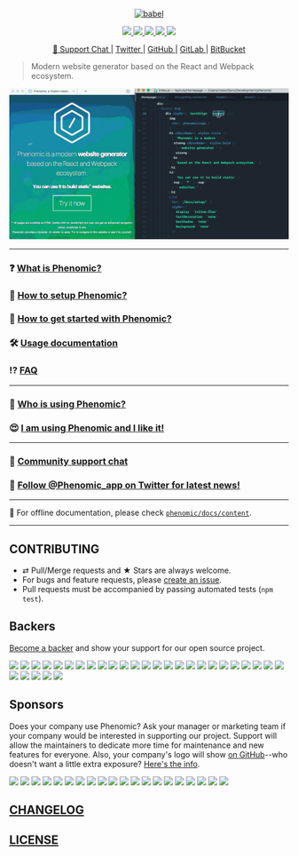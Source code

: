 <p align="center">
  <a href="https://phenomic.io">
    <img alt="babel" src="https://rawgit.com/phenomic/phenomic/master/logo/phenomic.svg" width="600">
  </a>
</p>

<p align="center">
<a title="Unix/Yarn Build status" href="https://travis-ci.org/phenomic/phenomic">
  <img src="https://img.shields.io/travis/phenomic/phenomic/master.svg?label=unix%2Fyarn%20build" />
</a>
<a title="Unix/npm Build status" href="https://circleci.com/gh/phenomic/phenomic">
  <img src="https://img.shields.io/circleci/project/github/phenomic/phenomic/master.svg?label=unix%2Fnpm%20build" />
</a>
<a title="Windows Build status" href="https://ci.appveyor.com/project/MoOx/phenomic/branch/master">
  <img src="https://img.shields.io/appveyor/ci/MoOx/phenomic/master.svg?label=window%20build" />
</a>
<a title="Code Coverage" href="https://coveralls.io/github/phenomic/phenomic">
  <img src="https://img.shields.io/coveralls/phenomic/phenomic/master.svg" />
</a>
<a title="Version" href="https://github.com/phenomic/phenomic/blob/master/CHANGELOG.md">
  <img src="https://img.shields.io/npm/v/phenomic.svg" />
</a>
</p>

<p align="center">
<a href="https://gitter.im/phenomic/phenomic">
  💬 Support Chat
</a>
|
<a href="https://twitter.com/Phenomic_app">
  Twitter
</a>
|
<a href="https://github.com/phenomic/phenomic">
  GitHub
</a>
|
<a href="https://gitlab.com/MoOx/phenomic">
  GitLab
</a>
|
<a href="https://bitbucket.org/MoOx/phenomic">
  BitBucket
</a>
</p>

> Modern website generator based on the React and Webpack ecosystem.

![Developer experience preview](docs/public/phenomic-demo.gif)

---

### ❓ [What is Phenomic?](https://phenomic.io/)

### 🚀 [How to setup Phenomic?](https://phenomic.io/docs/setup/)

### 🤔 [How to get started with Phenomic?](https://phenomic.io/docs/getting-started/)

### 🛠 [Usage documentation](https://phenomic.io/docs/usage/)

### ⁉️ [FAQ](https://phenomic.io/docs/faq/)

---

### 👀 [Who is using Phenomic?](https://phenomic.io/showcase/)

### 😍 [I am using Phenomic and I like it!](https://phenomic.io/showcase/submit/)

---

### 💬 [Community support chat](https://gitter.im/phenomic/phenomic)

### 🚨 [Follow @Phenomic_app on Twitter for latest news!](https://twitter.com/Phenomic_app)

---

🍭 For offline documentation, please check [`phenomic/docs/content`](docs/content).

---

## CONTRIBUTING

* ⇄ Pull/Merge requests and ★ Stars are always welcome.
* For bugs and feature requests, please [create an issue](https://github.com/phenomic/phenomic/issues/new).
* Pull requests must be accompanied by passing automated tests (`npm test`).


## Backers

[Become a backer]((https://opencollective.com/phenomic#backer)) and show your support for our open source project.

<a href="https://opencollective.com/phenomic/backer/0/website" target="_blank"><img src="https://opencollective.com/phenomic/backer/0/avatar"></a>
<a href="https://opencollective.com/phenomic/backer/1/website" target="_blank"><img src="https://opencollective.com/phenomic/backer/1/avatar"></a>
<a href="https://opencollective.com/phenomic/backer/2/website" target="_blank"><img src="https://opencollective.com/phenomic/backer/2/avatar"></a>
<a href="https://opencollective.com/phenomic/backer/3/website" target="_blank"><img src="https://opencollective.com/phenomic/backer/3/avatar"></a>
<a href="https://opencollective.com/phenomic/backer/4/website" target="_blank"><img src="https://opencollective.com/phenomic/backer/4/avatar"></a>
<a href="https://opencollective.com/phenomic/backer/5/website" target="_blank"><img src="https://opencollective.com/phenomic/backer/5/avatar"></a>
<a href="https://opencollective.com/phenomic/backer/6/website" target="_blank"><img src="https://opencollective.com/phenomic/backer/6/avatar"></a>
<a href="https://opencollective.com/phenomic/backer/7/website" target="_blank"><img src="https://opencollective.com/phenomic/backer/7/avatar"></a>
<a href="https://opencollective.com/phenomic/backer/8/website" target="_blank"><img src="https://opencollective.com/phenomic/backer/8/avatar"></a>
<a href="https://opencollective.com/phenomic/backer/9/website" target="_blank"><img src="https://opencollective.com/phenomic/backer/9/avatar"></a>
<a href="https://opencollective.com/phenomic/backer/10/website" target="_blank"><img src="https://opencollective.com/phenomic/backer/10/avatar"></a>
<a href="https://opencollective.com/phenomic/backer/11/website" target="_blank"><img src="https://opencollective.com/phenomic/backer/11/avatar"></a>
<a href="https://opencollective.com/phenomic/backer/12/website" target="_blank"><img src="https://opencollective.com/phenomic/backer/12/avatar"></a>
<a href="https://opencollective.com/phenomic/backer/13/website" target="_blank"><img src="https://opencollective.com/phenomic/backer/13/avatar"></a>
<a href="https://opencollective.com/phenomic/backer/14/website" target="_blank"><img src="https://opencollective.com/phenomic/backer/14/avatar"></a>
<a href="https://opencollective.com/phenomic/backer/15/website" target="_blank"><img src="https://opencollective.com/phenomic/backer/15/avatar"></a>
<a href="https://opencollective.com/phenomic/backer/16/website" target="_blank"><img src="https://opencollective.com/phenomic/backer/16/avatar"></a>
<a href="https://opencollective.com/phenomic/backer/17/website" target="_blank"><img src="https://opencollective.com/phenomic/backer/17/avatar"></a>
<a href="https://opencollective.com/phenomic/backer/18/website" target="_blank"><img src="https://opencollective.com/phenomic/backer/18/avatar"></a>
<a href="https://opencollective.com/phenomic/backer/19/website" target="_blank"><img src="https://opencollective.com/phenomic/backer/19/avatar"></a>
<a href="https://opencollective.com/phenomic/backer/20/website" target="_blank"><img src="https://opencollective.com/phenomic/backer/20/avatar"></a>
<a href="https://opencollective.com/phenomic/backer/21/website" target="_blank"><img src="https://opencollective.com/phenomic/backer/21/avatar"></a>
<a href="https://opencollective.com/phenomic/backer/22/website" target="_blank"><img src="https://opencollective.com/phenomic/backer/22/avatar"></a>
<a href="https://opencollective.com/phenomic/backer/23/website" target="_blank"><img src="https://opencollective.com/phenomic/backer/23/avatar"></a>
<a href="https://opencollective.com/phenomic/backer/24/website" target="_blank"><img src="https://opencollective.com/phenomic/backer/24/avatar"></a>
<a href="https://opencollective.com/phenomic/backer/25/website" target="_blank"><img src="https://opencollective.com/phenomic/backer/25/avatar"></a>
<a href="https://opencollective.com/phenomic/backer/26/website" target="_blank"><img src="https://opencollective.com/phenomic/backer/26/avatar"></a>
<a href="https://opencollective.com/phenomic/backer/27/website" target="_blank"><img src="https://opencollective.com/phenomic/backer/27/avatar"></a>
<a href="https://opencollective.com/phenomic/backer/28/website" target="_blank"><img src="https://opencollective.com/phenomic/backer/28/avatar"></a>
<a href="https://opencollective.com/phenomic/backer/29/website" target="_blank"><img src="https://opencollective.com/phenomic/backer/29/avatar"></a>


## Sponsors

Does your company use Phenomic?  Ask your manager or marketing team if your company would be interested in supporting our project.  Support will allow the maintainers to dedicate more time for maintenance and new features for everyone.  Also, your company's logo will show [on GitHub](https://github.com/phenomic/phenomic#readme)--who doesn't want a little extra exposure?  [Here's the info](https://opencollective.com/phenomic#sponsor).

<a href="https://opencollective.com/phenomic/sponsor/0/website" target="_blank"><img src="https://opencollective.com/phenomic/sponsor/0/avatar"></a>
<a href="https://opencollective.com/phenomic/sponsor/1/website" target="_blank"><img src="https://opencollective.com/phenomic/sponsor/1/avatar"></a>
<a href="https://opencollective.com/phenomic/sponsor/2/website" target="_blank"><img src="https://opencollective.com/phenomic/sponsor/2/avatar"></a>
<a href="https://opencollective.com/phenomic/sponsor/3/website" target="_blank"><img src="https://opencollective.com/phenomic/sponsor/3/avatar"></a>
<a href="https://opencollective.com/phenomic/sponsor/4/website" target="_blank"><img src="https://opencollective.com/phenomic/sponsor/4/avatar"></a>
<a href="https://opencollective.com/phenomic/sponsor/5/website" target="_blank"><img src="https://opencollective.com/phenomic/sponsor/5/avatar"></a>
<a href="https://opencollective.com/phenomic/sponsor/6/website" target="_blank"><img src="https://opencollective.com/phenomic/sponsor/6/avatar"></a>
<a href="https://opencollective.com/phenomic/sponsor/7/website" target="_blank"><img src="https://opencollective.com/phenomic/sponsor/7/avatar"></a>
<a href="https://opencollective.com/phenomic/sponsor/8/website" target="_blank"><img src="https://opencollective.com/phenomic/sponsor/8/avatar"></a>
<a href="https://opencollective.com/phenomic/sponsor/9/website" target="_blank"><img src="https://opencollective.com/phenomic/sponsor/9/avatar"></a>
<a href="https://opencollective.com/phenomic/sponsor/10/website" target="_blank"><img src="https://opencollective.com/phenomic/sponsor/10/avatar"></a>
<a href="https://opencollective.com/phenomic/sponsor/11/website" target="_blank"><img src="https://opencollective.com/phenomic/sponsor/11/avatar"></a>
<a href="https://opencollective.com/phenomic/sponsor/12/website" target="_blank"><img src="https://opencollective.com/phenomic/sponsor/12/avatar"></a>
<a href="https://opencollective.com/phenomic/sponsor/13/website" target="_blank"><img src="https://opencollective.com/phenomic/sponsor/13/avatar"></a>
<a href="https://opencollective.com/phenomic/sponsor/14/website" target="_blank"><img src="https://opencollective.com/phenomic/sponsor/14/avatar"></a>
<a href="https://opencollective.com/phenomic/sponsor/15/website" target="_blank"><img src="https://opencollective.com/phenomic/sponsor/15/avatar"></a>
<a href="https://opencollective.com/phenomic/sponsor/16/website" target="_blank"><img src="https://opencollective.com/phenomic/sponsor/16/avatar"></a>
<a href="https://opencollective.com/phenomic/sponsor/17/website" target="_blank"><img src="https://opencollective.com/phenomic/sponsor/17/avatar"></a>
<a href="https://opencollective.com/phenomic/sponsor/18/website" target="_blank"><img src="https://opencollective.com/phenomic/sponsor/18/avatar"></a>
<a href="https://opencollective.com/phenomic/sponsor/19/website" target="_blank"><img src="https://opencollective.com/phenomic/sponsor/19/avatar"></a>

## [CHANGELOG](CHANGELOG.md)

## [LICENSE](LICENSE)
